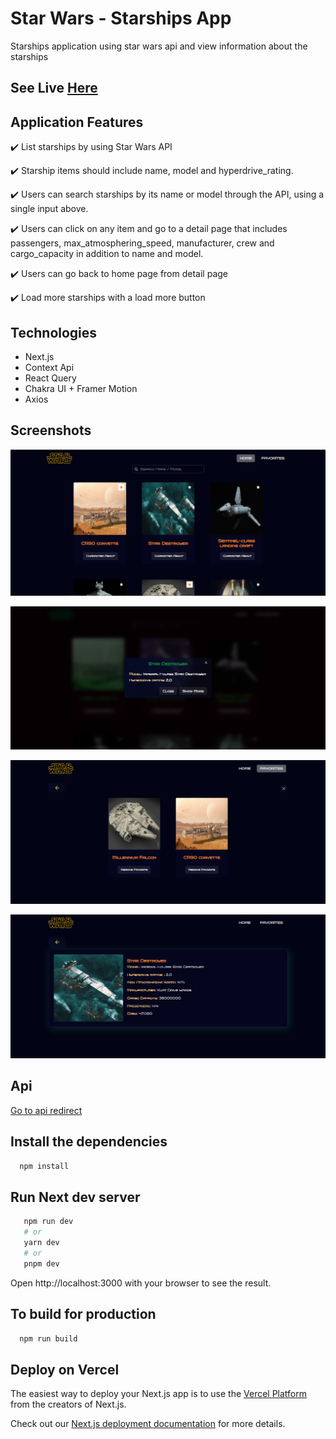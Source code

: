 # Star Wars - Starships App

Starships application using star wars api and view information about the starships

## See Live  [Here](https://star-wars-app-two.vercel.app/)

## Application Features

 ✔️ List starships by using Star Wars API

✔️ Starship items should include name, model and hyperdrive_rating.

✔️ Users can search starships by its name or model through the API, using a single input above.

✔️ Users can click on any item and go to a detail page that includes passengers, max_atmosphering_speed, manufacturer, crew and cargo_capacity in addition to name and model.

✔️ Users can go back to home page from detail page

✔️ Load more starships with a load more button

## Technologies

- Next.js 
- Context Api 
- React Query
- Chakra UI + Framer Motion
- Axios

## Screenshots

![Uygulama Ekran Görüntüsü-1](/public/sw-1.png)

![Uygulama Ekran Görüntüsü-2](/public/sw-2.png)

![Uygulama Ekran Görüntüsü-2](/public/sw-3.png)

![Uygulama Ekran Görüntüsü-2](/public/sw-4.png)

## Api

[Go to api redirect](https://swapi.dev/)

## Install the dependencies

```bash 
  npm install 
```

## Run Next dev server

```bash 
   npm run dev
   # or
   yarn dev
   # or
   pnpm dev
```
Open http://localhost:3000 with your browser to see the result.

## To build for production

```bash 
  npm run build
```

## Deploy on Vercel

The easiest way to deploy your Next.js app is to use the [Vercel Platform](https://vercel.com/new?utm_medium=default-template&filter=next.js&utm_source=create-next-app&utm_campaign=create-next-app-readme) from the creators of Next.js.

Check out our [Next.js deployment documentation](https://nextjs.org/docs/deployment) for more details.